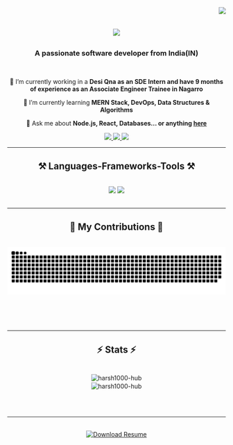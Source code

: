 <img align="right" src="https://visitor-badge.laobi.icu/badge?page_id=harsh1000-hub.harsh1000-hub" />

<h1 align="center">
    <img src="https://readme-typing-svg.herokuapp.com/?font=Righteous&size=35&center=true&vCenter=true&width=500&height=70&duration=4000&lines=Hi+There!+👋;+I'm+Harsh+Vardhan!;" />
</h1>

<h3 align="center">A passionate software developer from India(IN)</h3>

<br/>

<div align="center">
 
 🔭 I’m currently working in a **Desi Qna as an SDE Intern and have 9 months of experience as an Associate Engineer Trainee in Nagarro**
 
 🌱 I’m currently learning **MERN Stack, DevOps, Data Structures & Algorithms**

💬 Ask me about **Node.js, React, Databases... or anything [here](https://www.linkedin.com/in/harsh-vardhan-561bb6190/)**


 </div>
 
<div align="center"> 
  <a href="mailto:harshvardhan.lapd@gmail.com">
    <img src="https://img.shields.io/badge/Gmail-333333?style=for-the-badge&logo=gmail&logoColor=red" />
  </a>
  <a href="https://www.linkedin.com/in/harsh-vardhan-561bb6190/" target="_blank">
    <img src="https://img.shields.io/badge/LinkedIn-0077B5?style=for-the-badge&logo=linkedin&logoColor=white" target="_blank" />
  </a>
  <a href="https://twitter.com/HarshVardh94430" target="_blank">
     <img src="https://img.shields.io/badge/Twitter-FF5722?style=for-the-badge&logo=todoist&logoColor=white" target="_blank" /> <!-- sqlite, safari, google-chrome are other good icon options -->
  </a>
</div>

 <hr/>
 
<h2 align="center">⚒️ Languages-Frameworks-Tools ⚒️</h2>
<br/>
<div align="center">
    <img src="https://skillicons.dev/icons?i=react,bootstrap,html,css,vscode,github,tailwind,git" />
    <img src="https://skillicons.dev/icons?i=nodejs,javascript,typescript,express,firebase,mongodb,c,java,nextjs,mysql" /><br>
</div>

<br/>
<hr/>

<div align="center">
  <h2>🐍 My Contributions 🐍</h2>
  <br>
  <img alt="snake eating my contributions" src="https://raw.githubusercontent.com/salesp07/salesp07/output/github-contribution-grid-snake.svg" />
  
  <br/><br/><br/>
</div>

<hr/>

<h2 align="center">⚡ Stats ⚡</h2>
<br>
<div align=center>
<img align="center" src="https://github-readme-stats.vercel.app/api/top-langs?username=harsh1000-hub&show_icons=true&locale=en&layout=compact" alt="harsh1000-hub" />

  <br/>
  <img align="center" src="https://github-readme-streak-stats.herokuapp.com/?user=harsh1000-hub&" alt="harsh1000-hub" />
</div>



<br/><br/>

<hr/>

<br/>
<div align="center">
<!-- <a href="https://drive.google.com/file/d/1wktOhk9cp_5c9OK2W5jwV0TneFZYFZOg/view?usp=drive_link" style="display: inline-block; padding: 10px 20px; font-size: 16px; text-align: center; text-decoration: none; background-color: #3498db; color: #fff; border-radius: 5px; transition: background-color 0.3s ease;" target="_blank">Download Resume</a> -->
   <a href='https://drive.google.com/file/d/1wktOhk9cp_5c9OK2W5jwV0TneFZYFZOg/view?usp=drive_link' target='_blank'><img height='64' style='border:0px;height:64px;' src='hhttps://images-wixmp-ed30a86b8c4ca887773594c2.wixmp.com/f/64cb3d97-1cb4-496b-8d86-ed9fc6406e56/d6kqyha-da1486b9-d996-4bc5-9ebf-ef64b4d628d7.png/v1/fit/w_415,h_236/resume_button_by_respectless_d6kqyha-375w-2x.png?token=eyJ0eXAiOiJKV1QiLCJhbGciOiJIUzI1NiJ9.eyJzdWIiOiJ1cm46YXBwOjdlMGQxODg5ODIyNjQzNzNhNWYwZDQxNWVhMGQyNmUwIiwiaXNzIjoidXJuOmFwcDo3ZTBkMTg4OTgyMjY0MzczYTVmMGQ0MTVlYTBkMjZlMCIsIm9iaiI6W1t7ImhlaWdodCI6Ijw9MjM2IiwicGF0aCI6IlwvZlwvNjRjYjNkOTctMWNiNC00OTZiLThkODYtZWQ5ZmM2NDA2ZTU2XC9kNmtxeWhhLWRhMTQ4NmI5LWQ5OTYtNGJjNS05ZWJmLWVmNjRiNGQ2MjhkNy5wbmciLCJ3aWR0aCI6Ijw9NDE1In1dXSwiYXVkIjpbInVybjpzZXJ2aWNlOmltYWdlLm9wZXJhdGlvbnMiXX0.foZmY4LP7RpAJYpPstJHmeFD6AGTZ1NqTijrvcpp0Y4' border='0' alt='Download Resume' /></a>
</div>



<br/>
